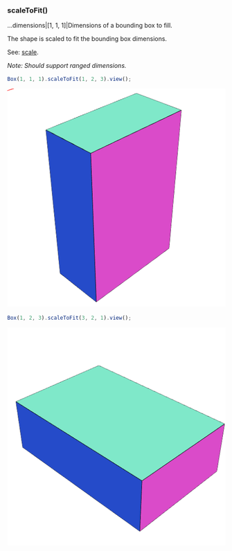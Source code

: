 ### scaleToFit()
...dimensions|[1, 1, 1]|Dimensions of a bounding box to fill.

The shape is scaled to fit the bounding box dimensions.

See: [scale](#https://raw.githubusercontent.com/jsxcad/JSxCAD/master/nb/api/scale.nb).

_Note: Should support ranged dimensions._

```JavaScript
Box(1, 1, 1).scaleToFit(1, 2, 3).view();
```

![Image](scaleToFit.md.0.png)

```JavaScript
Box(1, 2, 3).scaleToFit(3, 2, 1).view();
```

![Image](scaleToFit.md.1.png)
